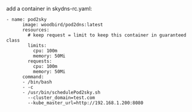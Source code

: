 
add a container in skydns-rc.yaml:

    - name: pod2sky
          image: woodbird/pod2dns:latest
          resources:
            # keep request = limit to keep this container in guaranteed class
            limits:
              cpu: 100m
              memory: 50Mi
            requests:
              cpu: 100m
              memory: 50Mi
          command:
          - /bin/bash
          - -c
          - /usr/bin/schedulePod2sky.sh
            --cluster_domain=test.com 
            --kube_master_url=http://192.168.1.200:8080
